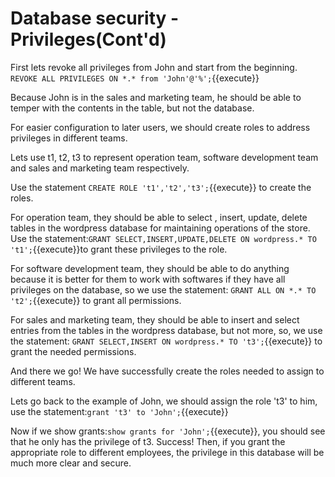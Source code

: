 # Database security - Privileges(Cont'd)

First lets revoke all privileges from John and start from the beginning. `REVOKE ALL PRIVILEGES ON *.* from 'John'@'%';`{{execute}}

Because John is in the sales and marketing team, he should be able to temper with the contents in the table, but not the database.

For easier configuration to later users, we should create roles to address privileges in different teams.

Lets use t1, t2, t3 to represent operation team, software development team and sales and marketing team respectively.

Use the statement `CREATE ROLE 't1','t2','t3';`{{execute}} to create the roles.

For operation team, they should be able to select , insert, update, delete tables in the wordpress database for maintaining operations of the store. Use the statement:`GRANT SELECT,INSERT,UPDATE,DELETE ON wordpress.* TO 't1';`{{execute}}to grant these privileges to the role.

For software development team, they should be able to do anything because it is better for them to work with softwares if they have all privileges on the database, so we use the statement: `GRANT ALL ON *.* TO 't2';`{{execute}} to grant all permissions.

For sales and marketing team, they should be able to insert and select entries from the tables in the wordpress database, but not more, so, we use the statement: `GRANT SELECT,INSERT ON wordpress.* TO 't3';`{{execute}} to grant the needed permissions.

And there we go! We have successfully create the roles needed to assign to different teams.

Lets go back to the example of John, we should assign the role 't3' to him, use the statement:`grant 't3' to 'John';`{{execute}}

Now if we show grants:`show grants for 'John';`{{execute}}, you should see that he only has the privilege of t3. Success! Then, if you grant the appropriate role to different employees, the privilege in this database will be much more clear and secure.
